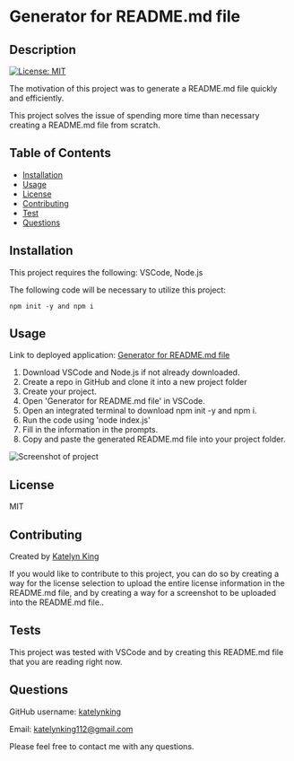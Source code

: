 # Generator for README.md file

## Description

[![License: MIT](https://img.shields.io/badge/License-MIT-yellow.svg)](https://opensource.org/licenses/MIT)


The motivation of this project was to generate a README.md file quickly and efficiently.

This project solves the issue of spending more time than necessary creating a README.md file from scratch.


## Table of Contents
- [Installation](#installation)
- [Usage](#usage)
- [License](#license)
- [Contributing](#contributing)
- [Test](#test)
- [Questions](#questions)

<a name="installation"></a>
## Installation 

This project requires the following: VSCode, Node.js

The following code will be necessary to utilize this project:

``` npm init -y and npm i ```
<a name="usage"></a>
## Usage 
Link to deployed application: [Generator for README.md file](https://katelynking.github.io/Generator-for-README/)

1. Download VSCode and Node.js if not already downloaded. 
2. Create a repo in GitHub and clone it into a new project folder 
3. Create your project. 
4. Open 'Generator for README.md file' in VSCode. 
5. Open an integrated terminal to download npm init -y and npm i. 
6. Run the code using 'node index.js' 
7. Fill in the information in the prompts. 
8. Copy and paste the generated README.md file into your project folder.  


![Screenshot of project](./Untitled_%20Jun%2015%2C%202022%203_32%20PM.gif)

<a name="license"></a>
## License 
MIT

  
  <a name="contributing"></a>
  ## Contributing
  
  Created by [Katelyn King](https://github.com/katelynking)
  
  If you would like to contribute to this project, you can do so by creating a way for the license selection to upload the entire license information in the README.md file, and by creating a way for a screenshot to be uploaded into the README.md file..

  <a name="test"></a>
  ## Tests
  This project was tested with VSCode and by creating this README.md file that you are reading right now. 
 

  <a name="questions"></a>
  ## Questions
  
  GitHub username: [katelynking](https://github.com/katelynking)
  
  Email: katelynking112@gmail.com
  
  Please feel free to contact me with any questions.
